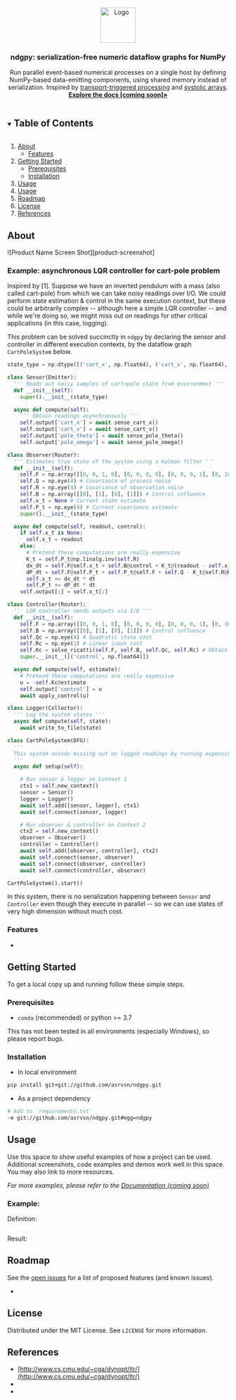 <!-- PROJECT LOGO -->
<br />
<p align="center">
  <a href="https://github.com/asrvsn/ndgpy">
    <img src="logo.png" alt="Logo" width="80" height="80">
  </a>

  <h3 align="center">ndgpy: serialization-free numeric dataflow graphs for NumPy</h3>

  <p align="center">
    Run parallel event-based numerical processes on a single host by defining NumPy-based data-emitting components, using shared memory instead of serialization. Inspired by <a href="https://en.wikipedia.org/wiki/Transport_triggered_architecture">transport-triggered processing</a> and <a href="https://en.wikipedia.org/wiki/Systolic_array">systolic arrays</a>.
    <br />
    <a href="https://a0s.co/docs/ndgpy"><strong>Explore the docs [coming soon]»</strong></a>
  </p>
</p>



<!-- TABLE OF CONTENTS -->
<details open="open">
  <summary><h2 style="display: inline-block">Table of Contents</h2></summary>
  <ol>
    <li>
      <a href="#about">About</a>
      <ul>
        <li><a href="#features">Features</a></li>
      </ul>
    </li>
    <li>
      <a href="#getting-started">Getting Started</a>
      <ul>
        <li><a href="#prerequisites">Prerequisites</a></li>
        <li><a href="#installation">Installation</a></li>
      </ul>
    </li>
    <li><a href="#usage">Usage</a></li>
     <li><a href="#gallery">Usage</a></li>
    <li><a href="#roadmap">Roadmap</a></li>
    <li><a href="#license">License</a></li>
    <li><a href="#references">References</a></li>
  </ol>
</details>



<!-- ABOUT THE PROJECT -->
## About

![Product Name Screen Shot][product-screenshot]


### Example: asynchronous LQR controller for cart-pole problem

Inspired by [1]. Suppose we have an inverted pendulum with a mass (also called cart-pole) from which we can take noisy readings over I/O. 
We could perform state estimation & control in the same execution context, but these could be arbitrarily complex -- although here a simple
LQR controller -- and while we're doing so, we might miss out on readings for other critical applications (in this case, logging). 

This problem can be solved succinctly in `ndgpy` by declaring the sensor and controller in different execution contexts, by the dataflow graph
`CartPoleSystem` below.

```python
state_type = np.dtype([('cart_x', np.float64), ('cart_v', np.float64), ('pole_theta', np.float64), ('pole_omega', np.float64)])

class Sensor(Emitter):
  ''' Reads out noisy samples of cart+pole state from environment '''
  def __init__(self):
    super().__init__(state_type)

  async def compute(self):
    ''' Obtain readings asynchronously '''
    self.output['cart_x'] = await sense_cart_x()
    self.output['cart_v'] = await sense_cart_v()
    self.output['pole_theta'] = await sense_pole_theta()
    self.output['pole_omega'] = await sense_pole_omega()

class Observer(Router):
  ''' Estimates true state of the system using a Kalman filter ''' 
  def __init__(self):
    self.F = np.array([[0, 0, 1, 0], [0, 0, 0, 0], [0, 0, 0, 1], [0, 10, 0, 0]]) # Linearized system dynamics
    self.Q = np.eye(4) # Covariance of process noise
    self.R = np.eye(4) # Covariance of observation noise
    self.B = np.array([[0], [1], [0], [1]]) # Control influence
    self.x_t = None # Current state estimate
    self.P_t = np.eye(4) # Current covariance estimate
    super().__init__(state_type)

  async def compute(self, readout, control):
    if self.x_t is None:
      self.x_t = readout
    else:
      # Pretend these computations are really expensive
      K_t = self.P_t@np.linalg.inv(self.R)
      dx_dt = self.F@self.x_t + self.B@control + K_t@(readout - self.x_t)
      dP_dt = self.F@self.P_t + self.P_t@self.F + self.Q - K_t@self.R@K_t.T
      self.x_t += dx_dt * dt
      self.P_t += dP_dt * dt
    self.output[:] = self.x_t[:]

class Controller(Router):
  ''' LQR controller sends outputs via I/O ''' 
  def __init__(self):
    self.F = np.array([[0, 0, 1, 0], [0, 0, 0, 0], [0, 0, 0, 1], [0, 10, 0, 0]]) # Linearized system dynamics
    self.B = np.array([[0], [1], [0], [1]]) # Control influence
    self.Qc = np.eye(4) # Quadratic state cost
    self.Rc = np.eye(1) # Linear input cost
    self.Kc = solve_ricatti(self.F, self.B, self.Qc, self.Rc) # Obtain optimal control gain
    super.__init__([('control', np.float64)])

  async def compute(self, estimate):
    # Pretend these computations are really expensive
    u = -self.Kc@estimate
    self.output['control'] = u
    await apply_control(u)

class Logger(Collector):
  ''' Log the system states ''' 
  async def compute(self, state):
    await write_to_file(state)

class CartPoleSystem(DFG):
  ''' 
  This system avoids missing out on logged readings by running expensive estimation/control operations in separate contexts.
  '''
  async def setup(self):

    # Run sensor & logger on Context 1
    ctx1 = self.new_context()
    sensor = Sensor()
    logger = Logger()
    await self.add([sensor, logger], ctx1)
    await self.connect(sensor, logger)

    # Run observer & controller on Context 2
    ctx2 = self.new_context()
    observer = Observer()
    controller = Controller()
    await self.add([observer, controller], ctx2)
    await self.connect(sensor, observer)
    await self.connect(observer, controller)
    await self.connect(controller, observer)

CartPoleSystem().start()
```

In this system, there is no serialization happening between `Sensor` and `Controller` even though they execute in parallel -- so we can use states of very high dimension without much cost.

### Features

* 


<!-- GETTING STARTED -->
## Getting Started

To get a local copy up and running follow these simple steps.

### Prerequisites

* `conda` (recommended) or python >= 3.7 

This has not been tested in all environments (especially Windows), so please report bugs.

### Installation

* In local environment
```sh
pip install git+git://github.com/asrvsn/ndgpy.git
```
* As a project dependency
```sh
# Add to `requirements.txt`
-e git://github.com/asrvsn/ndgpy.git#egg=ndgpy
```


<!-- USAGE EXAMPLES -->
## Usage

Use this space to show useful examples of how a project can be used. Additional screenshots, code examples and demos work well in this space. You may also link to more resources.

_For more examples, please refer to the [Documentation (coming soon)](https://a0s.co/docs/ndgpy)_

### Example: 

Definition:
```python

```

Result:


<!-- ROADMAP -->
## Roadmap

See the [open issues](https://github.com/asrvsn/ndgpy/issues) for a list of proposed features (and known issues).

* 

<!-- LICENSE -->
## License

Distributed under the MIT License. See `LICENSE` for more information.


<!-- ACKNOWLEDGEMENTS -->
## References

* [http://www.cs.cmu.edu/~cga/dynopt/ltr/](http://www.cs.cmu.edu/~cga/dynopt/ltr/)
* []()
* []()
